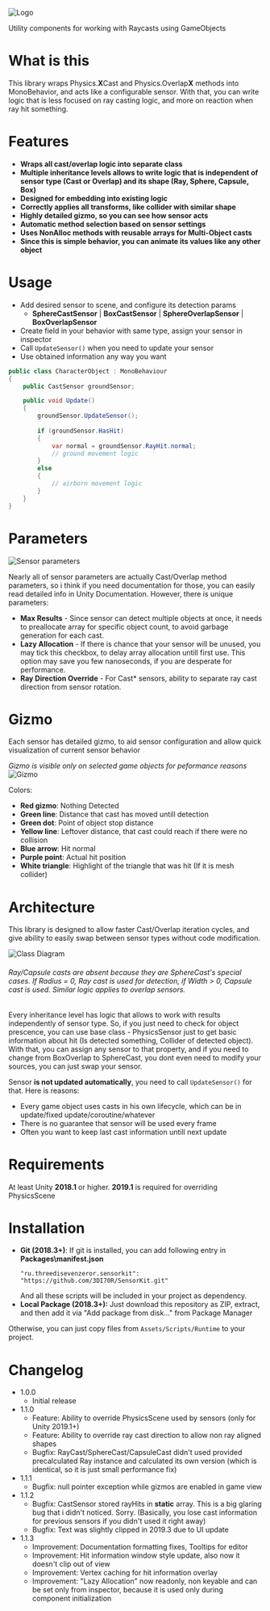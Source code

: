 ![Logo](Images/SensorKitLogo.gif)

Utility components for working with Raycasts using GameObjects

# What is this
This library wraps Physics.**X**Cast and Physics.Overlap**X** methods into MonoBehavior, and acts like a configurable sensor.
With that, you can write logic that is less focused on ray casting logic, and more on reaction when ray hit something.

# Features
* **Wraps all cast/overlap logic into separate class**
* **Multiple inheritance levels allows to write logic that is independent of sensor type (Cast or Overlap) and its shape (Ray, Sphere, Capsule, Box)**
* **Designed for embedding into existing logic**
* **Correctly applies all transforms, like collider with similar shape**
* **Highly detailed gizmo, so you can see how sensor acts**
* **Automatic method selection based on sensor settings**
* **Uses NonAlloc methods with reusable arrays for Multi-Object casts**
* **Since this is simple behavior, you can animate its values like any other object**

# Usage
- Add desired sensor to scene, and configure its detection params
   - **SphereCastSensor** | **BoxCastSensor** | **SphereOverlapSensor** | **BoxOverlapSensor**
- Create field in your behavior with same type, assign your sensor in inspector
- Call `UpdateSensor()` when you need to update your sensor
- Use obtained information any way you want

```CS
public class CharacterObject : MonoBehaviour
{
    public CastSensor groundSensor;

    public void Update()
    {
        groundSensor.UpdateSensor();
        
        if (groundSensor.HasHit)
        {
            var normal = groundSensor.RayHit.normal;
            // ground movement logic
        }
        else
        {
            // airborn movement logic
        }
    }
}
```

# Parameters
![Sensor parameters](Images/Params.png)

Nearly all of sensor parameters are actually Cast/Overlap method parameters, so i think if you need documentation for those, you can easily read detailed info in Unity Documentation. However, there is unique parameters:
- **Max Results** - Since sensor can detect multiple objects at once, it needs to preallocate array for specific object count, to avoid garbage generation for each cast.
- **Lazy Allocation** - If there is chance that your sensor will be unused, you may tick this checkbox, to delay array allocation untill first use. This option may save you few nanoseconds, if you are desperate for performance.
- **Ray Direction Override** - For Cast* sensors, ability to separate ray cast direction from sensor rotation.


# Gizmo
Each sensor has detailed gizmo, to aid sensor configuration and allow quick visualization of current sensor behavior

_Gizmo is visible only on selected game objects for peformance reasons_
![Gizmo](Images/Gizmo.png)

Colors:
- **Red gizmo**: Nothing Detected
- **Green line**: Distance that cast has moved untill detection
- **Green dot**: Point of object stop distance
- **Yellow line**: Leftover distance, that cast could reach if there were no collision
- **Blue arrow**: Hit normal
- **Purple point**: Actual hit position
- **White triangle**: Highlight of the triangle that was hit (If it is mesh collider)

# Architecture
This library is designed to allow faster Cast/Overlap iteration cycles, and give ability to easily swap between sensor types without code modification.

![Class Diagram](Images/ClassDiagram.png)
###### Ray/Capsule casts are absent because they are SphereCast's special cases. If Radius = 0, Ray cast is used for detection, if Width > 0, Capsule cast is used. Similar logic applies to overlap sensors.

Every inheritance level has logic that allows to work with results independently of sensor type. So, if you just need to check for object prescence, you can use base class - PhysicsSensor just to get basic information about hit (Is detected something, Collider of detected object). With that, you can assign any sensor to that property, and if you need to change from BoxOverlap to SphereCast, you dont even need to modify your sources, you can just swap your sensor.

Sensor **is not updated automatically**, you need to call `UpdateSensor()` for that. Here is reasons:
- Every game object uses casts in his own lifecycle, which can be in update/fixed update/coroutine/whatever
- There is no guarantee that sensor will be used every frame
- Often you want to keep last cast information untill next update

# Requirements
At least Unity **2018.1** or higher. **2019.1** is required for overriding PhysicsScene

# Installation

* **Git (2018.3+)**: 
    If git is installed, you can add following entry in **Packages\manifest.json**
    ```
    "ru.threedisevenzeror.sensorkit": "https://github.com/3DI70R/SensorKit.git"
    ```
    And all these scripts will be included in your project as dependency.
* **Local Package (2018.3+):**
    Just download this repository as ZIP, extract, and then add it via "Add package from disk..." from Package Manager

Otherwise, you can just copy files from `Assets/Scripts/Runtime` to your project.

# Changelog
* 1.0.0
    - Initial release
* 1.1.0
    - Feature: Ability to override PhysicsScene used by sensors (only for Unity 2019.1+)
    - Feature: Ability to override ray cast direction to allow non ray aligned shapes
    - Bugfix: RayCast/SphereCast/CapsuleCast didn't used provided precalculated Ray instance and calculated its own version (which is identical, so it is just small performance fix)
* 1.1.1
    - Bugfix: null pointer exception while gizmos are enabled in game view
* 1.1.2
    - Bugfix: CastSensor stored rayHits in **static** array. This is a big glaring bug that i didn't noticed. Sorry. (Basically, you lose cast information for previous sensors if you didn't used it right away)
    - Bugfix: Text was slightly clipped in 2019.3 due to UI update
* 1.1.3
    - Improvement: Documentation formatting fixes, Tooltips for editor
    - Improvement: Hit information window style update, also now it doesn't clip out of view
    - Improvement: Vertex caching for hit information overlay
    - Improvement: "Lazy Allocation" now readonly, non keyable and can be set only from inspector, because it is used only during component initialization